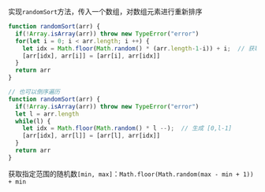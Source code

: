 实现`randomSort`方法，传入一个数组，对数组元素进行重新排序

```javascript
function randomSort(arr) {
  if(!Array.isArray(arr)) throw new TypeError("error")
  for(let i = 0; i < arr.length; i ++) {
    let idx = Math.floor(Math.random() * (arr.length-1-i)) + i;  // 获取随机值
    [arr[idx], arr[i]] = [arr[i], arr[idx]]
  }
  return arr
}

// 也可以倒序遍历
function randomSort(arr) {
  if(!Array.isArray(arr)) throw new TypeError("error")
  let l = arr.length
  while(l) {
    let idx = Math.floor(Math.random() * l --);  // 生成 [0,l-1]
    [arr[idx], arr[l]] = [arr[l], arr[idx]]
  }
  return arr
}
```

获取指定范围的随机数`[min, max]`：`Math.floor(Math.random(max - min + 1)) + min`

